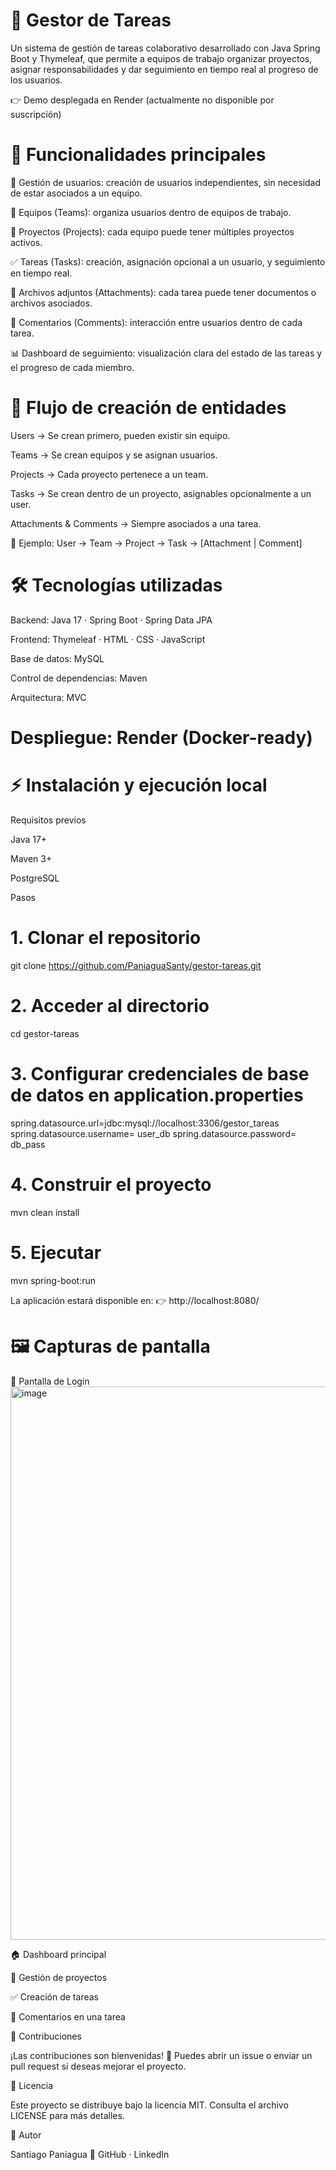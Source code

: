 # 📌 Gestor de Tareas

Un sistema de gestión de tareas colaborativo desarrollado con Java Spring Boot y Thymeleaf, que permite a equipos de trabajo organizar proyectos, asignar responsabilidades y dar seguimiento en tiempo real al progreso de los usuarios.

👉 Demo desplegada en Render
 (actualmente no disponible por suscripción)

# 🚀 Funcionalidades principales

👥 Gestión de usuarios: creación de usuarios independientes, sin necesidad de estar asociados a un equipo.

🏢 Equipos (Teams): organiza usuarios dentro de equipos de trabajo.

📂 Proyectos (Projects): cada equipo puede tener múltiples proyectos activos.

✅ Tareas (Tasks): creación, asignación opcional a un usuario, y seguimiento en tiempo real.

📎 Archivos adjuntos (Attachments): cada tarea puede tener documentos o archivos asociados.

💬 Comentarios (Comments): interacción entre usuarios dentro de cada tarea.

📊 Dashboard de seguimiento: visualización clara del estado de las tareas y el progreso de cada miembro.

# 🔄 Flujo de creación de entidades

Users → Se crean primero, pueden existir sin equipo.

Teams → Se crean equipos y se asignan usuarios.

Projects → Cada proyecto pertenece a un team.

Tasks → Se crean dentro de un proyecto, asignables opcionalmente a un user.

Attachments & Comments → Siempre asociados a una tarea.

🔗 Ejemplo:
User → Team → Project → Task → [Attachment | Comment]

# 🛠️ Tecnologías utilizadas

Backend: Java 17 · Spring Boot · Spring Data JPA

Frontend: Thymeleaf · HTML · CSS · JavaScript

Base de datos: MySQL

Control de dependencias: Maven

Arquitectura: MVC

# Despliegue: Render (Docker-ready)

# ⚡ Instalación y ejecución local
Requisitos previos

Java 17+

Maven 3+

PostgreSQL

Pasos
# 1. Clonar el repositorio
git clone https://github.com/PaniaguaSanty/gestor-tareas.git

# 2. Acceder al directorio
cd gestor-tareas

# 3. Configurar credenciales de base de datos en application.properties
spring.datasource.url=jdbc:mysql://localhost:3306/gestor_tareas
spring.datasource.username= user_db
spring.datasource.password= db_pass
# 4. Construir el proyecto
mvn clean install

# 5. Ejecutar
mvn spring-boot:run


La aplicación estará disponible en:
👉 http://localhost:8080/

# 🖼️ Capturas de pantalla

🔑 Pantalla de Login
<img width="1907" height="885" alt="image" src="https://github.com/user-attachments/assets/7438a2d6-210a-4285-b0be-21704d21f381" />

🏠 Dashboard principal

📂 Gestión de proyectos

✅ Creación de tareas

💬 Comentarios en una tarea


🤝 Contribuciones

¡Las contribuciones son bienvenidas! 🎉
Puedes abrir un issue o enviar un pull request si deseas mejorar el proyecto.

📜 Licencia

Este proyecto se distribuye bajo la licencia MIT.
Consulta el archivo LICENSE para más detalles.

👤 Autor

Santiago Paniagua
🔗 GitHub
 · LinkedIn
